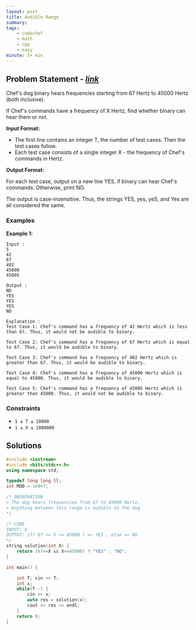 ```yaml
---
layout: post
title: Audible Range                        
summary:
tags:
    - codechef
    - math
    - cpp
    - easy
minute: 5+ min
---
```


## Problem Statement - [*link*](https://www.codechef.com/problems/AUDIBLE?tab=statement)  

Chef's dog binary hears frequencies starting from 67 Hertz to 45000 Hertz (both inclusive).

If Chef's commands have a frequency of X Hertz, find whether binary can hear them or not. 

**Input Format:**

+ The first line contains an integer T, the number of test cases. Then the test cases follow.
+ Each test case consists of a single integer X - the frequency of Chef's commands in Hertz.


**Output Format:**

For each test case, output on a new line YES, if binary can hear Chef's commands. Otherwise, print NO.

The output is case-insensitive. Thus, the strings YES, yes, yeS, and Yes are all considered the same.

### Examples

**Example 1:**   
```
Input :
5
42
67
402
45000
45005

Output :
NO
YES
YES
YES
NO

Explanation :
Test Case 1: Chef's command has a frequency of 42 Hertz which is less than 67. Thus, it would not be audible to binary.

Test Case 2: Chef's command has a frequency of 67 Hertz which is equal to 67. Thus, it would be audible to binary.

Test Case 3: Chef's command has a frequency of 402 Hertz which is greater than 67. Thus, it would be audible to binary.

Test Case 4: Chef's command has a frequency of 45000 Hertz which is equal to 45000. Thus, it would be audible to binary.

Test Case 5: Chef's command has a frequency of 45005 Hertz which is greater than 45000. Thus, it would not be audible to binary.

```

### Constraints

+ `1 ≤ T ≤ 10000`
+ `1 ≤ X ≤ 1000000`

## Solutions

```cpp
#include <iostream>
#include <bits/stdc++.h>
using namespace std;

typedef long long ll;
int MOD = 1e9+7;

/* OBSERVATION
+ The dog hears frequencies from 67 to 45000 Hertz.
+ Anything between this range is audible to the dog
*/

/* CODE
INPUT: X
OUTPUT: if( 67 <= X <= 45000 ) => YES , else => NO
*/
string solution(int X) {
    return (67<=X && X<=45000) ? "YES" : "NO";
}

int main() {

	int T; cin >> T;
	int x;
	while(T--) {
	    cin >> x;
	    auto res = solution(x);
	    cout << res << endl;
	}
	return 0;
}

```

